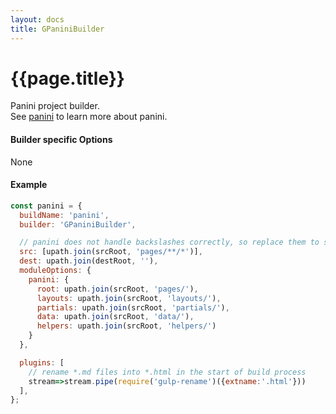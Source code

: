 ```yaml
---
layout: docs
title: GPaniniBuilder
---
```


# {{page.title}}
Panini project builder.<br>
See [panini](https://github.com/zurb/panini) to learn more about panini.

#### Builder specific Options
None

#### Example
```javascript
const panini = {
  buildName: 'panini',
  builder: 'GPaniniBuilder',

  // panini does not handle backslashes correctly, so replace them to slash
  src: [upath.join(srcRoot, 'pages/**/*')],
  dest: upath.join(destRoot, ''),
  moduleOptions: {
    panini: {
      root: upath.join(srcRoot, 'pages/'),
      layouts: upath.join(srcRoot, 'layouts/'),
      partials: upath.join(srcRoot, 'partials/'),
      data: upath.join(srcRoot, 'data/'),
      helpers: upath.join(srcRoot, 'helpers/')
    }
  },

  plugins: [
    // rename *.md files into *.html in the start of build process
    stream=>stream.pipe(require('gulp-rename')({extname:'.html'}))
  ],
};
```